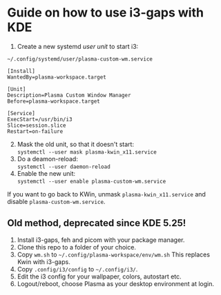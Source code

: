 # Guide on how to use i3-gaps with KDE
1. Create a new systemd *user unit* to start i3:
```
~/.config/systemd/user/plasma-custom-wm.service

[Install]
WantedBy=plasma-workspace.target

[Unit]
Description=Plasma Custom Window Manager
Before=plasma-workspace.target

[Service]
ExecStart=/usr/bin/i3
Slice=session.slice
Restart=on-failure
```
2. Mask the old unit, so that it doesn't start:\
    `systemctl --user mask plasma-kwin_x11.service`
3. Do a deamon-reload:\
    `systemctl --user daemon-reload`
4. Enable the new unit:\
    `systemctl --user enable plasma-custom-wm.service`

If you want to go back to KWin, unmask `plasma-kwin_x11.service` and disable
`plasma-custom-wm.service`.

## Old method, deprecated since KDE 5.25!
1. Install i3-gaps, feh and picom with your package manager.
2. Clone this repo to a folder of your choice.
3. Copy `wm.sh` to `~/.config/plasma-workspace/env/wm.sh` This replaces Kwin with i3-gaps.
4. Copy `.config/i3/config` to `~/.config/i3/`.
5. Edit the i3 config for your wallpaper, colors, autostart etc.
6. Logout/reboot, choose Plasma as your desktop environment at login.
